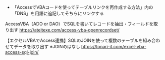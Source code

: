   - 「AccessでVBAコードを使ってテーブルリンクを再作成する方法」内の「DNS」を用語に追記してそちらにリンクする

AccessVBA（ADO or DAO）でSQLを書いてレコードを抽出・フィールドを取り出す
https://ateitexe.com/access-vba-openrecordset/


【エクセルVBAでAccess連携】SQLのJOINを使って複数のテーブルを組み合わせてデータを取り出す
※JOINのはなし
https://tonari-it.com/excel-vba-access-sql-join/
